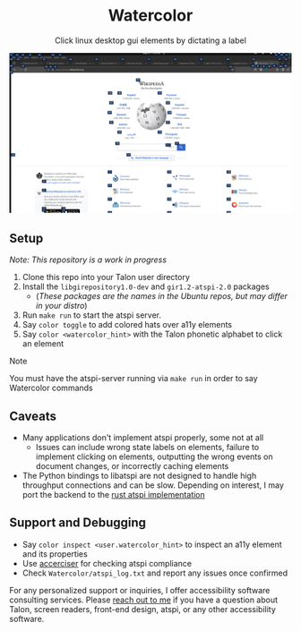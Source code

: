 <h1 align="center">Watercolor</h1>

<p align="center">Click linux desktop gui elements by dictating a label </p>

![An example with labels over all elements on the screen](./docs/watercolor_example.png)

## Setup

_Note: This repository is a work in progress_

1. Clone this repo into your Talon user directory
2. Install the `libgirepository1.0-dev` and `gir1.2-atspi-2.0` packages
    * (_These packages are the names in the Ubuntu repos, but may differ in your distro_)
4. Run `make run` to start the atspi server.
5. Say `color toggle` to add colored hats over a11y elements
6. Say `color <watercolor_hint>` with the Talon phonetic alphabet to click an element

> [!NOTE]
> You must have the atspi-server running via `make run` in order to say Watercolor commands

## Caveats

- Many applications don't implement atspi properly, some not at all
  - Issues can include wrong state labels on elements, failure to implement clicking on elements, outputting the wrong events on document changes, or incorrectly caching elements
- The Python bindings to libatspi are not designed to handle high throughput connections and can be slow. Depending on interest, I may port the backend to the [rust atspi implementation](https://github.com/odilia-app/atspi)

## Support and Debugging

- Say `color inspect <user.watercolor_hint>` to inspect an a11y element and its properties
- Use [accerciser](https://gitlab.gnome.org/GNOME/accerciser) for checking atspi compliance
- Check `Watercolor/atspi_log.txt` and report any issues once confirmed

For any personalized support or inquiries, I offer accessibility software consulting services. Please [reach out to me](https://colton.place/contact/) if you have a question about Talon, screen readers, front-end design, atspi, or any other accessibility software.
